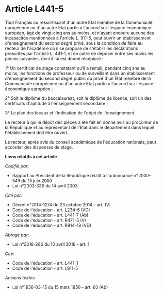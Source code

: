 # Article L441-5

Tout Français ou ressortissant d'un autre Etat membre de la Communauté européenne ou d'un autre Etat partie à l'accord sur
l'espace économique européen, âgé de vingt-cinq ans au moins, et n'ayant encouru aucune des incapacités mentionnées à
l'article L. 911-5, peut ouvrir un établissement d'enseignement du second degré privé, sous la condition de faire au recteur
de l'académie où il se propose de s'établir les déclarations prescrites par l'article L. 441-1, et en outre de déposer entre
ses mains les pièces suivantes, dont il lui est donné récépissé : 

1° Un certificat de stage constatant qu'il a rempli, pendant cinq ans au moins, les fonctions de professeur ou de surveillant
dans un établissement d'enseignement du second degré public ou privé d'un Etat membre de la Communauté européenne ou d'un
autre Etat partie à l'accord sur l'espace économique européen ; 

2° Soit le diplôme du baccalauréat, soit le diplôme de licence, soit un des certificats d'aptitude à l'enseignement
secondaire ; 

3° Le plan des locaux et l'indication de l'objet de l'enseignement. 

Le recteur à qui le dépôt des pièces a été fait en donne avis au procureur de la République et au représentant de l'Etat dans
le département dans lequel l'établissement doit être ouvert. 

Le recteur, après avis du conseil académique de l'éducation nationale, peut accorder des dispenses de stage.

**Liens relatifs à cet article**

_Codifié par_:

  - Rapport au Président de la République relatif à l'ordonnance n°2000-549 du 15 juin 2000
  - Loi n°2003-339 du 14 avril 2003

_Cité par_:

  - Décret n°2014-1274 du 23 octobre 2014 - art. (V)
  - Code de l'éducation - art. L234-6 (VD)
  - Code de l'éducation - art. L441-7 (Ab)
  - Code de l'éducation - art. R471-5 (V)
  - Code de l'éducation - art. R914-18 (VD)

_Abrogé par_:

  - Loi n°2018-266 du 13 avril 2018 - art. 1

_Cite_:

  - Code de l'éducation - art. L441-1
  - Code de l'éducation - art. L911-5

_Anciens textes_:

  - Loi n°1850-03-15 du 15 mars 1850 - art. 60 (Ab)
